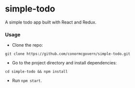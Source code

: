 simple-todo
=========

A simple todo app built with React and Redux.

### Usage

- Clone the repo:
```
git clone https://github.com/conormcgovern/simple-todo.git
```

- Go to the project directory and install dependencies:
```
cd simple-todo && npm install
```

- Run `npm start`.
